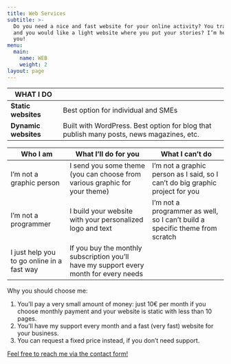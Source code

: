 ```yaml
---
title: Web Services
subtitle: >-
  Do you need a nice and fast website for your online activity? You travel a lot
  and you would like a light website where you put your stories? I’m here for
  you!
menu:
  main:
    name: WEB
    weight: 2
layout: page
---
```

| WHAT I DO            |                                                                                          |
| -------------------- | ---------------------------------------------------------------------------------------- |
| **Static websites**  | Best option for individual and SMEs                                                      |
| **Dynamic websites** | Built with WordPress. Best option for blog that publish many posts, news magazines, etc. |

| Who I am                                   | What I’ll do for you                                                                   | What I can’t do                                                               |
| ------------------------------------------ | -------------------------------------------------------------------------------------- | ----------------------------------------------------------------------------- |
| I’m not a graphic person                   | I send you some theme (you can choose from various graphic for your theme)             | I’m not a graphic person as I said, so I can’t do big graphic project for you |
| I’m not a programmer                       | I build your website with your personalized logo and text                              | I’m not a programmer as well, so I can’t build a specific theme from scratch  |
| I just help you to go online in a fast way | If you buy the monthly subscription you’ll have my support every month for every needs |                                                                               |

Why you should choose me:

1. You’ll pay a very small amount of money: just 10€ per month if you choose monthly payment and your website is static with less than 10 pages.
2. You’ll have my support every month and a fast (very fast) website for your business.
3. You can request a fixed price instead, if you don’t need support.

[Feel free to reach me via the contact form!](https://franzpisto.com/contact/)
